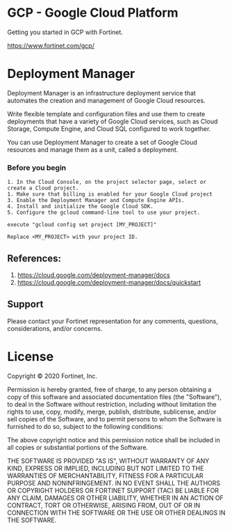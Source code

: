 # GCP - Google Cloud Platform

Getting you started in GCP with Fortinet.

https://www.fortinet.com/gcp/

# Deployment Manager

Deployment Manager is an infrastructure deployment service that automates the creation and management of Google Cloud resources. 

Write flexible template and configuration files and use them to create deployments that have a variety of Google Cloud services, such as Cloud Storage, Compute Engine, and Cloud SQL configured to work together.

You can use Deployment Manager to create a set of Google Cloud resources and manage them as a unit, called a deployment.

### Before you begin
```
1. In the Cloud Console, on the project selector page, select or create a Cloud project.
1. Make sure that billing is enabled for your Google Cloud project
3. Enable the Deployment Manager and Compute Engine APIs.
4. Install and initialize the Google Cloud SDK.
5. Configure the gcloud command-line tool to use your project.

execute "gcloud config set project [MY_PROJECT]"

Replace <MY_PROJECT> with your project ID.
```

## References:

1. https://cloud.google.com/deployment-manager/docs
1. https://cloud.google.com/deployment-manager/docs/quickstart

## Support

Please contact your Fortinet representation for any comments, questions, considerations, and/or concerns.

# License

Copyright © 2020 Fortinet, Inc.

Permission is hereby granted, free of charge, to any person obtaining a
copy of this software and associated documentation files (the
"Software"), to deal in the Software without restriction, including
without limitation the rights to use, copy, modify, merge, publish,
distribute, sublicense, and/or sell copies of the Software, and to
permit persons to whom the Software is furnished to do so, subject to
the following conditions:

The above copyright notice and this permission notice shall be included
in all copies or substantial portions of the Software.

THE SOFTWARE IS PROVIDED "AS IS", WITHOUT WARRANTY OF ANY KIND, EXPRESS
OR IMPLIED, INCLUDING BUT NOT LIMITED TO THE WARRANTIES OF
MERCHANTABILITY, FITNESS FOR A PARTICULAR PURPOSE AND NONINFRINGEMENT.
IN NO EVENT SHALL THE AUTHORS OR COPYRIGHT HOLDERS OR FORTINET SUPPORT (TAC) 
BE LIABLE FOR ANY CLAIM, DAMAGES OR OTHER LIABILITY, WHETHER IN AN ACTION OF CONTRACT,
TORT OR OTHERWISE, ARISING FROM, OUT OF OR IN CONNECTION WITH THE
SOFTWARE OR THE USE OR OTHER DEALINGS IN THE SOFTWARE.